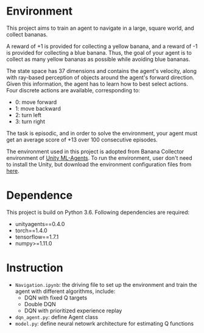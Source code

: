 # Environment

This project aims to train an agent to navigate in a large, square world, and collect bananas.

A reward of +1 is provided for collecting a yellow banana, and a reward of -1 is provided for collecting a blue banana. Thus, the goal of your agent is to collect as many yellow bananas as possible while avoiding blue bananas.

The state space has 37 dimensions and contains the agent's velocity, along with ray-based perception of objects around the agent's forward direction. Given this information, the agent has to learn how to best select actions. Four discrete actions are available, corresponding to:

* 0: move forward
* 1: move backward
* 2: turn left
* 3: turn right

The task is episodic, and in order to solve the environment, your agent must get an average score of +13 over 100 consecutive episodes.

The environment used in this project is adopted from Banana Collector environment of [Unity ML-Agents](https://github.com/Unity-Technologies/ml-agents). To run the environment, user don't need to install the Unity, but download the environment configuration files from [here](https://github.com/udacity/deep-reinforcement-learning/tree/master/p1_navigation#getting-started).

# Dependence

This project is build on Python 3.6. Following dependencies are required:

* unityagents==0.4.0
* torch==1.4.0
* tensorflow==1.7.1
* numpy>=1.11.0

# Instruction

* `Navigation.ipynb`: the driving file to set up the environment and train the agent with different algorithms, include:
    - DQN with fixed Q targets
    - Double DQN
    - DQN with prioritized experience replay
* `dqn_agent.py`: define Agent class
* `model.py`: define neural netowrk architecture for estimating Q functions